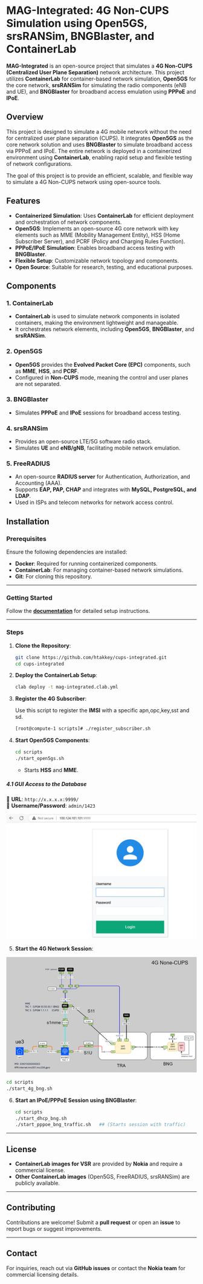 # MAG-Integrated: 4G Non-CUPS Simulation using Open5GS, srsRANSim, BNGBlaster, and ContainerLab

**MAG-Integrated** is an open-source project that simulates a **4G Non-CUPS (Centralized User Plane Separation)** network architecture. This project utilizes **ContainerLab** for container-based network simulation, **Open5GS** for the core network, **srsRANSim** for simulating the radio components (eNB and UE), and **BNGBlaster** for broadband access emulation using **PPPoE** and **IPoE**.

## Overview

This project is designed to simulate a 4G mobile network without the need for centralized user plane separation (CUPS). It integrates **Open5GS** as the core network solution and uses **BNGBlaster** to simulate broadband access via PPPoE and IPoE. The entire network is deployed in a containerized environment using **ContainerLab**, enabling rapid setup and flexible testing of network configurations.

The goal of this project is to provide an efficient, scalable, and flexible way to simulate a 4G Non-CUPS network using open-source tools.

## Features

- **Containerized Simulation**: Uses **ContainerLab** for efficient deployment and orchestration of network components.
- **Open5GS**: Implements an open-source 4G core network with key elements such as MME (Mobility Management Entity), HSS (Home Subscriber Server), and PCRF (Policy and Charging Rules Function).
- **PPPoE/IPoE Simulation**: Enables broadband access testing with **BNGBlaster**.
- **Flexible Setup**: Customizable network topology and components.
- **Open Source**: Suitable for research, testing, and educational purposes.

## Components

### 1. **ContainerLab**
   - **ContainerLab** is used to simulate network components in isolated containers, making the environment lightweight and manageable.
   - It orchestrates network elements, including **Open5GS**, **BNGBlaster**, and **srsRANSim**.

### 2. **Open5GS**
   - **Open5GS** provides the **Evolved Packet Core (EPC)** components, such as **MME**, **HSS**, and **PCRF**.
   - Configured in **Non-CUPS** mode, meaning the control and user planes are not separated.

### 3. **BNGBlaster**
   - Simulates **PPPoE** and **IPoE** sessions for broadband access testing.

### 4. **srsRANSim** 
   - Provides an open-source LTE/5G software radio stack.
   - Simulates **UE** and **eNB/gNB**, facilitating mobile network emulation.

### 5. **FreeRADIUS**
  - An open-source **RADIUS server** for Authentication, Authorization, and Accounting (AAA).
  - Supports **EAP, PAP, CHAP** and integrates with **MySQL, PostgreSQL, and LDAP**.
  - Used in ISPs and telecom networks for network access control.

## Installation

### Prerequisites
Ensure the following dependencies are installed:

- **Docker**: Required for running containerized components.
- **ContainerLab**: For managing container-based network simulations.
- **Git**: For cloning this repository.

---

### **Getting Started**

Follow the **[documentation](docs/installation_verification.md)** for detailed setup instructions.

---

### Steps

1. **Clone the Repository**:
   ```bash
   git clone https://github.com/htakkey/cups-integrated.git
   cd cups-integrated
   ```
   
2. **Deploy the ContainerLab Setup**:
   ```bash   
   clab deploy -t mag-integrated.clab.yml
   ```
   
3. **Register the 4G Subscriber**:

   Use this script to register the **IMSI** with a specific apn,opc,key,sst and sd.
   ```bash
   [root@compute-1 scripts]# ./register_subscriber.sh 
   ```

4. **Start Open5GS Components**:
   ```bash
   cd scripts
   ./start_open5gs.sh
   ```
   - Starts **HSS** and **MME**.

##### **4.1 GUI Access to the Database**

📌 **URL**: `http://x.x.x.x:9999/`  
📌 **Username/Password**: `admin/1423`  

![Database View](images/Database.png)

5. **Start the 4G Network Session**:

![Network Topology](images/4g-non-cups.png)

   ```bash
   cd scripts
   ./start_4g_bng.sh
   ```
  
6. **Start an IPoE/PPPoE Session using BNGBlaster**:
   ```bash
   cd scripts
   ./start_dhcp_bng.sh
   ./start_pppoe_bng_traffic.sh   ## (Starts session with traffic)
   ```
    
---

## **License**
- **ContainerLab images for VSR** are provided by **Nokia** and require a commercial license.
- **Other ContainerLab images** (Open5GS, FreeRADIUS, srsRANSim) are publicly available.

---

## **Contributing**
Contributions are welcome! Submit a **pull request** or open an **issue** to report bugs or suggest improvements.

---

## **Contact**
For inquiries, reach out via **GitHub issues** or contact the **Nokia team** for commercial licensing details.
